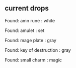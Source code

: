 ## current drops

Found: amn rune : white
Found: amulet : set
Found: mage plate : gray
Found: key of destruction : gray
Found: small charm : magic
